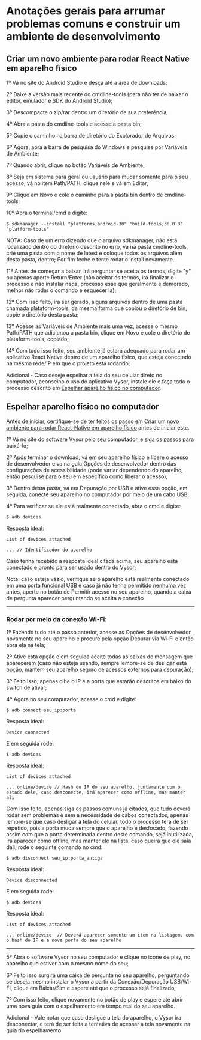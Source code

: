 # Anotações gerais para arrumar problemas comuns e construir um ambiente de desenvolvimento

## Criar um novo ambiente para rodar React Native em aparelho físico

1º Vá no site do Android Studio e desça até a área de downloads;

2º Baixe a versão mais recente do cmdline-tools (para não ter de baixar o editor, emulador e SDK do Android Studio);

3º Descompacte o zip/rar dentro um diretório de sua preferência;

4º Abra a pasta do cmdline-tools e acesse a pasta bin;

5º Copie o caminho na barra de diretório do Explorador de Arquivos;

6º Agora, abra a barra de pesquisa do Windows e pesquise por Variáveis de Ambiente;

7º Quando abrir, clique no botão Variáveis de Ambiente;

8º Seja em sistema para geral ou usuário para mudar somente para o seu acesso, vá no item Path/PATH, clique nele e vá em Editar;

9º Clique em Novo e cole o caminho para a pasta bin dentro de cmdline-tools;

10º Abra o terminal/cmd e digite: 
```
$ sdkmanager --install "platforms;android-30" "build-tools;30.0.3" "platform-tools"
```
NOTA: Caso de um erro dizendo que o arquivo sdkmanager, não está localizado dentro do diretório descrito no erro, va na pasta cmdline-tools, crie uma pasta com o nome de latest e coloque todos os arquivos além desta pasta, dentro; Por fim feche e tente rodar o install novamente.

11º Antes de começar a baixar, irá perguntar se aceita os termos, digite "y" ou apenas aperte Return/Enter (não aceitar os termos, irá finalizar o processo e não instalar nada, processo esse que geralmente é demorado, melhor não rodar o comando e esquecer la);

12º Com isso feito, irá ser gerado, alguns arquivos dentro de uma pasta chamada plataform-tools, da mesma forma que copiou o diretório de bin, copie o diretório desta pasta;

13º Acesse as Variáveis de Ambiente mais uma vez, acesse o mesmo Path/PATH que adicionou a pasta bin, clique em Novo e cole o diretório de plataform-tools, copiado;

14º Com tudo isso feito, seu ambiente já estará adequado para rodar um aplicativo React Native dentro de um aparelho físico, que esteja conectado na mesma rede/IP em que o projeto está rodando;

Adicional - Caso deseje espelhar a tela do seu celular direto no computador, aconselho o uso do aplicativo Vysor, instale ele e faça todo o processo descrito em [Espelhar aparelho físico no computador](#espelhar-aparelho-físico-no-computador).

## Espelhar aparelho físico no computador

Antes de iniciar, certifique-se de ter feitos os passo em [Criar um novo ambiente para rodar React-Native em aparelho físico](#criar-um-novo-ambiente-para-rodar-react-native-em-aparelho-físico) antes de iniciar este.

1º Vá no site do software Vysor pelo seu computador, e siga os passos para baixá-lo;

2º Após terminar o download, vá em seu aparelho físico e libere o acesso de desenvolvedor e va na guia Opções de desenvolvedor dentro das configurações de acessibilidade (pode variar dependendo do aparelho, então pesquise para o seu em específico como liberar o acesso);

3º Dentro desta pasta, vá em Depuração por USB e ative essa opção, em seguida, conecte seu aparelho no computador por meio de um cabo USB;

4º Para verificar se ele está realmente conectado, abra o cmd e digite:
```
$ adb devices
```
Resposta ideal:
```
List of devices attached

... // Identificador do aparelho
```
Caso tenha recebido a resposta ideal citada acima, seu aparelho está conectado e pronto para ser usado dentro do Vysor;

Nota: caso esteja vázio, verifique se o aparelho está realmente conectado em uma porta funcional USB e caso já não tenha permitido nenhuma vez antes, aperte no botão de Permitir acesso no seu aparelho, quando a caixa de pergunta aparecer perguntando se aceita a conexão

---

### Rodar por meio da conexão Wi-Fi:

1º Fazendo tudo até o passo anterior, acesse as Opções de desenvolvedor novamente no seu aparelho e procure pela opção Depurar via Wi-Fi e então abra ela na tela;

2º Ative esta opção e em seguida aceite todas as caixas de mensagem que aparecerem (caso não esteja usando, sempre lembre-se de desligar está opção, mantem seu aparelho seguro de acessos externos para depuração);

3º Feito isso, apenas olhe o IP e a porta que estarão descritos em baixo do switch de ativar;

4º Agora no seu computador, acesse o cmd e digite:
```
$ adb connect seu_ip:porta
```
Resposta ideal:
```
Device connected
```
E em seguida rode:
```
$ adb devices
```
Resposta ideal:
```
List of devices attached

... online/device // Hash do IP do seu aparelho, juntamente com o estado dele, caso desconecte, irá aparecer como offline, mas manter ali
```
Com isso feito, apenas siga os passos comuns já citados, que tudo deverá rodar sem problemas e sem a necessidade de cabos conectados, apenas lembre-se que caso desligar a tela do celular, todo o processo terá de ser repetido, pois a porta muda sempre que o aparelho é desfocado, fazendo assim com que a porta determinada dentro deste comando, sejá inutilizada, irá aparecer como offline, mas manter ele na lista, caso queira que ele saia dali, rode o seguinte comando no cmd:
```
$ adb disconnect seu_ip:porta_antiga
```
Resposta ideal: 
```
Device disconnected
```
E em seguida rode:
```
$ adb devices
```
Resposta ideal:
```
List of devices attached

... online/device  // Deverá aparecer somente um item na listagem, com o hash do IP e a nova porta do seu aparelho
```
---

5º Abra o software Vysor no seu computador e clique no icone de play, no aparelho que estiver com o mesmo nome do seu;

6º Feito isso surgirá uma caixa de pergunta no seu aparelho, perguntando se deseja mesmo instalar o Vysor a partir da Conexão/Depuração USB/Wi-Fi, clique em Baixar/Sim e espere até que o processo sejá finalizado;

7º Com isso feito, clique novamente no botão de play e espere até abrir uma nova guia com o espelhamento em tempo real do seu aparelho.

Adicional - Vale notar que caso desligue a tela do aparelho, o Vysor ira desconectar, e terá de ser feita a tentativa de acessar a tela novamente na guia do espelhamento

